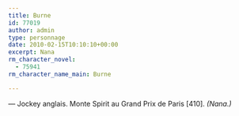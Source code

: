 ```yaml
---
title: Burne
id: 77019
author: admin
type: personnage
date: 2010-02-15T10:10:10+00:00
excerpt: Nana
rm_character_novel:
  - 75941
rm_character_name_main: Burne

---
```

— Jockey anglais. Monte Spirit au Grand Prix de Paris [410]. _(Nana.)_